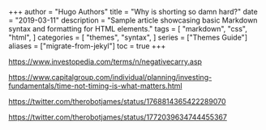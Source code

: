 +++
author = "Hugo Authors"
title = "Why is shorting so damn hard?"
date = "2019-03-11"
description = "Sample article showcasing basic Markdown syntax and formatting for HTML elements."
tags = [
    "markdown",
    "css", 
    "html",
]
categories = [
    "themes",
    "syntax",
]
series = ["Themes Guide"]
aliases = ["migrate-from-jekyl"]
toc = true
+++

https://www.investopedia.com/terms/n/negativecarry.asp

https://www.capitalgroup.com/individual/planning/investing-fundamentals/time-not-timing-is-what-matters.html

https://twitter.com/therobotjames/status/1768814365422289070

https://twitter.com/therobotjames/status/1772039634744455367
